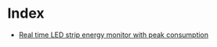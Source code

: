 # Index

* [Real time LED strip energy monitor with peak consumption](RealTimeEnergyLEDStripMonitor.md)
